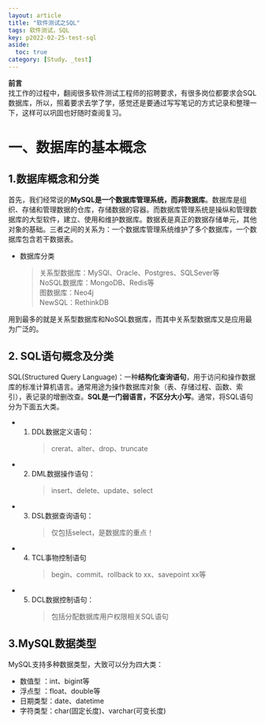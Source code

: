 ```yaml
---
layout: article
title: "软件测试之SQL"
tags: 软件测试，SQL
key: p2022-02-25-test-sql
aside:
  toc: true
category: [Study，_test] 
---
```


**前言**  
找工作的过程中，翻阅很多软件测试工程师的招聘要求，有很多岗位都要求会SQL数据库，所以，照着要求去学了学，感觉还是要通过写写笔记的方式记录和整理一下，这样可以巩固也好随时查阅复习。

# 一、数据库的基本概念
## 1.数据库概念和分类
首先，我们经常说的**MySQL是一个数据库管理系统，而非数据库**。数据库是组织、存储和管理数据的仓库，存储数据的容器。而数据库管理系统是操纵和管理数据库的大型软件，建立、使用和维护数据库。数据表是真正的数据存储单元，其他对象的基础。三者之间的关系为：一个数据库管理系统维护了多个数据库，一个数据库包含若干数据表。  
- 数据库分类
  >关系型数据库：MySQl、Oracle、Postgres、SQLSever等  
  >NoSQL数据库：MongoDB、Redis等  
  >图数据库：Neo4j  
  >NewSQL：RethinkDB

用到最多的就是关系型数据库和NoSQL数据库，而其中关系型数据库又是应用最为广泛的。

## 2. SQL语句概念及分类
SQL(Structured Query Language)：一种**结构化查询语句**，用于访问和操作数据库的标准计算机语言。通常用途为操作数据库对象（表、存储过程、函数、索引），表记录的增删改查。**SQL是一门弱语言，不区分大小写**。通常，将SQL语句分为下面五大类。

- 1. DDL数据定义语句：
        >crerat、alter、drop、truncate  
- 2. DML数据操作语句：  
        >insert、delete、update、select  
- 3. DSL数据查询语句：  
        >仅包括select，是数据库的重点！
- 4. TCL事物控制语句  
        >begin、commit、rollback to xx、savepoint xx等
- 5. DCL数据控制语句：
        >包括分配数据库用户权限相关SQL语句

## 3.MySQL数据类型
MySQL支持多种数据类型，大致可以分为四大类：
- 数值型 ：int、bigint等
- 浮点型 ：float、double等
- 日期类型：date、datetime
- 字符类型：char(固定长度)、varchar(可变长度)
